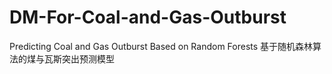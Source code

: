 # DM-For-Coal-and-Gas-Outburst
 Predicting Coal and Gas Outburst Based on Random Forests
基于随机森林算法的煤与瓦斯突出预测模型
